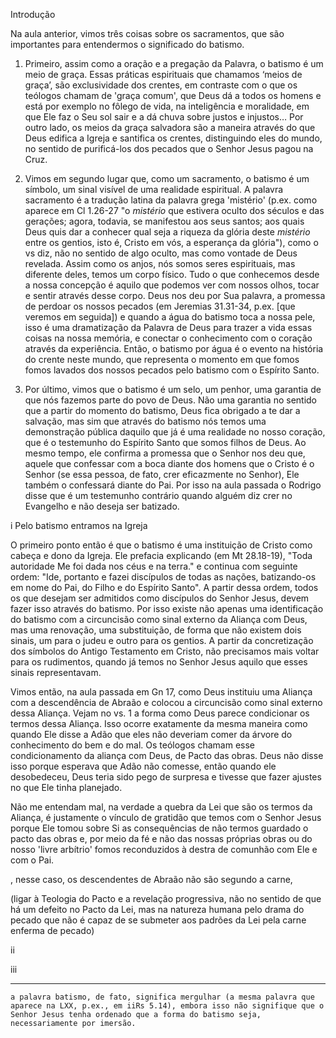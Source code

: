 Introdução

Na aula anterior, vimos três coisas sobre os sacramentos, que são importantes para entendermos o significado do batismo. 

1) Primeiro, assim como a oração e a pregação da Palavra, o batismo é um meio de graça. Essas práticas espirituais que chamamos ‘meios de graça’, são exclusividade dos crentes, em contraste com o que os teólogos chamam de 'graça comum', que Deus dá a todos os homens e está por exemplo no fôlego de vida, na inteligência e moralidade, em que Ele faz o Seu sol sair e a dá chuva sobre justos e injustos… Por outro lado, os meios da graça salvadora são a maneira através do que Deus edifica a Igreja e santifica os crentes, distinguindo eles do mundo, no sentido de purificá-los dos pecados que o Senhor Jesus pagou na Cruz.

2) Vimos em segundo lugar que, como um sacramento, o batismo é um símbolo, um sinal visível de uma realidade espiritual. A palavra sacramento é a tradução latina da palavra grega 'mistério' (p.ex. como aparece em Cl 1.26-27 "o *mistério* que estivera oculto dos séculos e das gerações; agora, todavia, se manifestou aos seus santos; aos quais Deus quis dar a conhecer qual seja a riqueza da glória deste *mistério* entre os gentios, isto é, Cristo em vós, a esperança da glória"), como o vs diz, não no sentido de algo oculto, mas como vontade de Deus revelada. Assim como os anjos, nós somos seres espirituais, mas diferente deles, temos um corpo físico. Tudo o que conhecemos desde a nossa concepção é aquilo que podemos ver com nossos olhos, tocar e sentir através desse corpo. Deus nos deu por Sua palavra, a promessa de perdoar os nossos pecados (em Jeremias 31.31-34, p.ex. [que veremos em seguida]) e quando a água do batismo toca a nossa pele, isso é uma dramatização da Palavra de Deus para trazer a vida essas coisas na nossa memória, e conectar o conhecimento com o coração através da experiência. Então, o batismo por água é o evento na história do crente neste mundo, que representa o momento em que fomos fomos lavados dos nossos pecados pelo batismo com o Espírito Santo.

3) Por último, vimos que o batismo é um selo, um penhor, uma garantia de que nós fazemos parte do povo de Deus. Não uma garantia no sentido que a partir do momento do batismo, Deus fica obrigado a te dar a salvação, mas sim que através do batismo nós temos uma demonstração pública daquilo que já é uma realidade no nosso coração, que é o testemunho do Espírito Santo que somos filhos de Deus. Ao mesmo tempo, ele confirma a promessa que o Senhor nos deu que, aquele que confessar com a boca diante dos homens que o Cristo é o Senhor (se essa pessoa, de fato, crer eficazmente no Senhor), Ele também o confessará diante do Pai. Por isso na aula passada o Rodrigo disse que é um testemunho contrário quando alguém diz crer no Evangelho e não deseja ser batizado. 

i Pelo batismo entramos na Igreja 

O primeiro ponto então é que o batismo é uma instituição de Cristo como cabeça e dono da Igreja. Ele prefacia explicando (em Mt 28.18-19), "Toda autoridade Me foi dada nos céus e na terra." e continua com seguinte ordem: "Ide, portanto e fazei discípulos de todas as nações, batizando-os em nome do Pai, do Filho e do Espírito Santo". A partir dessa ordem, todos os que desejam ser admitidos como discípulos do Senhor Jesus, devem fazer isso através do batismo. Por isso existe não apenas uma identificação do batismo com a circuncisão como sinal externo da Aliança com Deus, mas uma renovação, uma substituição, de forma que não existem dois sinais, um para o judeu e outro para os gentios. A partir da concretização dos símbolos do Antigo Testamento em Cristo, não precisamos mais voltar para os rudimentos, quando já temos no Senhor Jesus aquilo que esses sinais representavam. 

Vimos então, na aula passada em Gn 17, como Deus instituiu uma Aliança com a descendência de Abraão e colocou a circuncisão como sinal externo dessa Aliança. Vejam no vs. 1 a forma como Deus parece condicionar os termos dessa Aliança. Isso ocorre exatamente da mesma maneira como quando Ele disse a Adão que eles não deveriam comer da árvore do conhecimento do bem e do mal. Os teólogos chamam esse condicionamento da aliança com Deus, de Pacto das obras. Deus não disse isso porque esperava que Adão não comesse, então quando ele desobedeceu, Deus teria sido pego de surpresa e tivesse que fazer ajustes no que Ele tinha planejado. 

Não me entendam mal, na verdade a quebra da Lei que são os termos da Aliança, é justamente o vínculo de gratidão que temos com o Senhor Jesus porque Ele tomou sobre Si as consequências de não termos guardado o pacto das obras e, por meio da fé e não das nossas próprias obras ou do nosso 'livre arbítrio' fomos reconduzidos à destra de comunhão com Ele e com o Pai. 

, nesse caso, os descendentes de Abraão não são segundo a carne,

(ligar à Teologia do Pacto e a revelação progressiva, não no sentido de que há um defeito no Pacto da Lei, mas na natureza humana pelo drama do pecado que não é capaz de se submeter aos padrões da Lei pela carne enferma de pecado)

ii

iii


---
    a palavra batismo, de fato, significa mergulhar (a mesma palavra que aparece na LXX, p.ex., em iiRs 5.14), embora isso não signifique que o Senhor Jesus tenha ordenado que a forma do batismo seja, necessariamente por imersão. 
